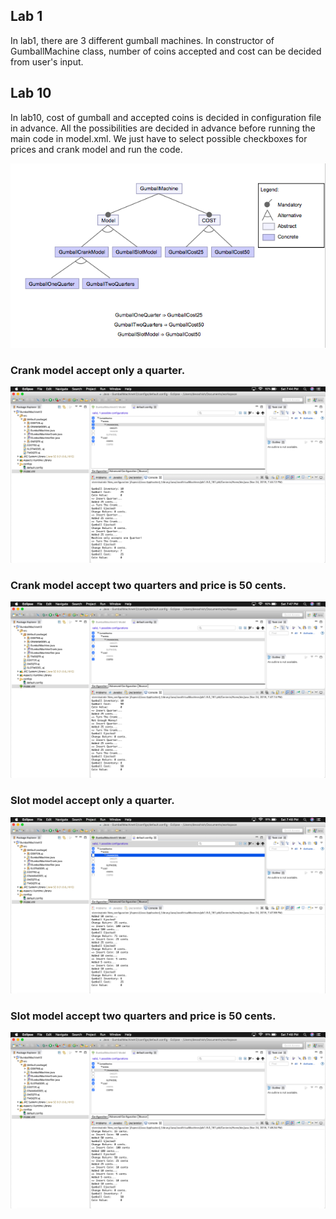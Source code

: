 ## Lab 1
In lab1, there are 3 different gumball machines. In constructor of GumballMachine class, number of coins accepted and cost can be decided from user's input.

## Lab 10
In lab10, cost of gumball and accepted coins is decided in configuration file in advance. All the possibilities are decided in advance before running the main code in model.xml. We just have to select possible checkboxes for prices and crank model and run the code.

![](https://github.com/devashishnyati/cmpe202/blob/master/lab10/Images/Model.png)

### Crank model accept only a quarter.

![](https://github.com/devashishnyati/cmpe202/blob/master/lab10/Images/Crank%20model%201.png)

### Crank model accept two quarters and price is 50 cents.

![](https://github.com/devashishnyati/cmpe202/blob/master/lab10/Images/Crank%20model%202.png)

### Slot model accept only a quarter.

![](https://github.com/devashishnyati/cmpe202/blob/master/lab10/Images/Slot%20Model%201.png)

### Slot model accept two quarters and price is 50 cents.

![](https://github.com/devashishnyati/cmpe202/blob/master/lab10/Images/Slot%20Model%202.png)